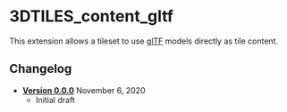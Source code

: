 # 3DTILES_content_gltf

This extension allows a tileset to use [glTF](https://github.com/KhronosGroup/glTF/tree/master/specification/2.0) models directly as tile content.

## Changelog

* [**Version 0.0.0**](0.0.0) November 6, 2020
    * Initial draft